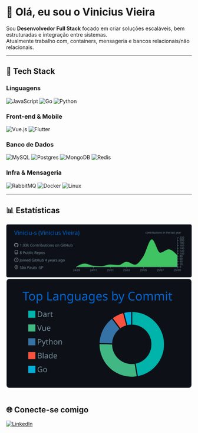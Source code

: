 # 👋 Olá, eu sou o Vinicius Vieira

Sou **Desenvolvedor Full Stack** focado em criar soluções escaláveis, bem estruturadas e integração entre sistemas.  
Atualmente trabalho com, containers, mensageria e bancos relacionais/não relacionais.

---

## 🚀 Tech Stack

### Linguagens
![JavaScript](https://img.shields.io/badge/javascript-%23323330.svg?style=for-the-badge&logo=javascript&logoColor=%23F7DF1E)
![Go](https://img.shields.io/badge/go-%2300ADD8.svg?style=for-the-badge&logo=go&logoColor=white)
![Python](https://img.shields.io/badge/python-%233776AB.svg?style=for-the-badge&logo=python&logoColor=white)

### Front-end & Mobile
![Vue.js](https://img.shields.io/badge/vuejs-%2335495e.svg?style=for-the-badge&logo=vuedotjs&logoColor=%234FC08D)
![Flutter](https://img.shields.io/badge/flutter-%2302569B.svg?style=for-the-badge&logo=flutter&logoColor=white)

### Banco de Dados
![MySQL](https://img.shields.io/badge/mysql-%2300f.svg?style=for-the-badge&logo=mysql&logoColor=white)
![Postgres](https://img.shields.io/badge/postgres-%23336791.svg?style=for-the-badge&logo=postgresql&logoColor=white)
![MongoDB](https://img.shields.io/badge/mongodb-%234ea94b.svg?style=for-the-badge&logo=mongodb&logoColor=white)
![Redis](https://img.shields.io/badge/redis-%23DC382D.svg?style=for-the-badge&logo=redis&logoColor=white)

### Infra & Mensageria
![RabbitMQ](https://img.shields.io/badge/rabbitmq-FF6600?style=for-the-badge&logo=rabbitmq&logoColor=white)
![Docker](https://img.shields.io/badge/docker-%230db7ed.svg?style=for-the-badge&logo=docker&logoColor=white)
![Linux](https://img.shields.io/badge/Linux-FCC624?style=for-the-badge&logo=linux&logoColor=black)

---


## 📊 Estatísticas

<!-- Cards detalhados do github-profile-summary-cards (SVGs locais, inclui privados, tema escuro) -->
<table>
			<img src="./profile-summary-card-output/github_dark/0-profile-details.svg" alt="Profile Details (Dark)" />
		  <img src="./profile-summary-card-output/github_dark/2-most-commit-language.svg" alt="Commits por Linguagem (Dark)" />
</table>

## 🌐 Conecte-se comigo

[![LinkedIn](https://img.shields.io/badge/LinkedIn-%230077B5.svg?style=for-the-badge&logo=linkedin&logoColor=white)](https://linkedin.com/in/vinivieiraa)  


